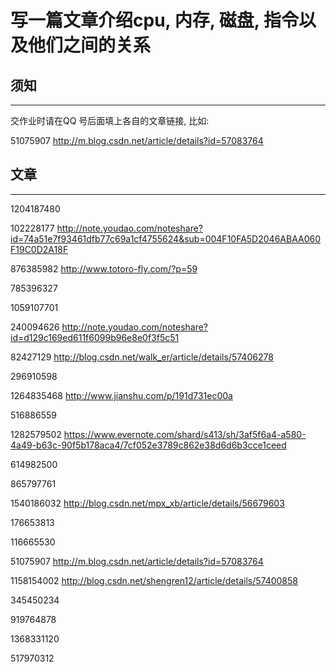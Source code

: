 # 写一篇文章介绍cpu, 内存, 磁盘, 指令以及他们之间的关系

## 须知
---

交作业时请在QQ 号后面填上各自的文章链接, 比如:

51075907 http://m.blog.csdn.net/article/details?id=57083764

## 文章
---

1204187480

102228177  http://note.youdao.com/noteshare?id=74a51e7f93461dfb77c69a1cf4755624&sub=004F10FA5D2046ABAA060F19C0D2A18F

876385982 http://www.totoro-fly.com/?p=59

785396327

1059107701

240094626  http://note.youdao.com/noteshare?id=d129c169ed611f6099b96e8e0f3f5c51

82427129 http://blog.csdn.net/walk_er/article/details/57406278

296910598

1264835468 http://www.jianshu.com/p/191d731ec00a

516886559

1282579502 https://www.evernote.com/shard/s413/sh/3af5f6a4-a580-4a49-b63c-90f5b178aca4/7cf052e3789c862e38d6d6b3cce1ceed  

614982500

865797761

1540186032  http://blog.csdn.net/mpx_xb/article/details/56679603

176653813

116665530

51075907 http://m.blog.csdn.net/article/details?id=57083764

1158154002  http://blog.csdn.net/shengren12/article/details/57400858

345450234

919764878

1368331120

517970312

